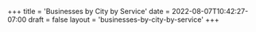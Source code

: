 +++
title = 'Businesses by City by Service'
date = 2022-08-07T10:42:27-07:00
draft = false
layout = 'businesses-by-city-by-service'
+++
